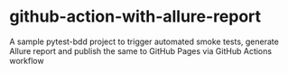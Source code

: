 # github-action-with-allure-report
A sample pytest-bdd project to trigger automated smoke tests, generate Allure report and publish the same to GitHub Pages via GitHub Actions workflow
